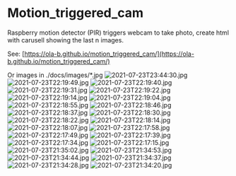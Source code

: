 # Motion_triggered_cam
Raspberry motion detector (PIR) triggers webcam to take photo, create html with carusell showing the last n images.

See: [https://ola-b.github.io/motion_triggered_cam/](https://ola-b.github.io/motion_triggered_cam/)


Or images in ./docs/images/*.jpg
![2021-07-23T23:44:30.jpg](https://github.com/Ola-B/motion_triggered_cam/blob/main/docs/images/2021-07-23T23:44:30.jpg "2021-07-23T23:44:30.jpg")
![2021-07-23T22:19:49.jpg](https://github.com/Ola-B/motion_triggered_cam/blob/main/docs/images/2021-07-23T22:19:49.jpg "2021-07-23T22:19:49.jpg")
![2021-07-23T22:19:40.jpg](https://github.com/Ola-B/motion_triggered_cam/blob/main/docs/images/2021-07-23T22:19:40.jpg "2021-07-23T22:19:40.jpg")
![2021-07-23T22:19:31.jpg](https://github.com/Ola-B/motion_triggered_cam/blob/main/docs/images/2021-07-23T22:19:31.jpg "2021-07-23T22:19:31.jpg")
![2021-07-23T22:19:22.jpg](https://github.com/Ola-B/motion_triggered_cam/blob/main/docs/images/2021-07-23T22:19:22.jpg "2021-07-23T22:19:22.jpg")
![2021-07-23T22:19:14.jpg](https://github.com/Ola-B/motion_triggered_cam/blob/main/docs/images/2021-07-23T22:19:14.jpg "2021-07-23T22:19:14.jpg")
![2021-07-23T22:19:04.jpg](https://github.com/Ola-B/motion_triggered_cam/blob/main/docs/images/2021-07-23T22:19:04.jpg "2021-07-23T22:19:04.jpg")
![2021-07-23T22:18:55.jpg](https://github.com/Ola-B/motion_triggered_cam/blob/main/docs/images/2021-07-23T22:18:55.jpg "2021-07-23T22:18:55.jpg")
![2021-07-23T22:18:46.jpg](https://github.com/Ola-B/motion_triggered_cam/blob/main/docs/images/2021-07-23T22:18:46.jpg "2021-07-23T22:18:46.jpg")
![2021-07-23T22:18:37.jpg](https://github.com/Ola-B/motion_triggered_cam/blob/main/docs/images/2021-07-23T22:18:37.jpg "2021-07-23T22:18:37.jpg")
![2021-07-23T22:18:30.jpg](https://github.com/Ola-B/motion_triggered_cam/blob/main/docs/images/2021-07-23T22:18:30.jpg "2021-07-23T22:18:30.jpg")
![2021-07-23T22:18:22.jpg](https://github.com/Ola-B/motion_triggered_cam/blob/main/docs/images/2021-07-23T22:18:22.jpg "2021-07-23T22:18:22.jpg")
![2021-07-23T22:18:14.jpg](https://github.com/Ola-B/motion_triggered_cam/blob/main/docs/images/2021-07-23T22:18:14.jpg "2021-07-23T22:18:14.jpg")
![2021-07-23T22:18:07.jpg](https://github.com/Ola-B/motion_triggered_cam/blob/main/docs/images/2021-07-23T22:18:07.jpg "2021-07-23T22:18:07.jpg")
![2021-07-23T22:17:58.jpg](https://github.com/Ola-B/motion_triggered_cam/blob/main/docs/images/2021-07-23T22:17:58.jpg "2021-07-23T22:17:58.jpg")
![2021-07-23T22:17:49.jpg](https://github.com/Ola-B/motion_triggered_cam/blob/main/docs/images/2021-07-23T22:17:49.jpg "2021-07-23T22:17:49.jpg")
![2021-07-23T22:17:39.jpg](https://github.com/Ola-B/motion_triggered_cam/blob/main/docs/images/2021-07-23T22:17:39.jpg "2021-07-23T22:17:39.jpg")
![2021-07-23T22:17:34.jpg](https://github.com/Ola-B/motion_triggered_cam/blob/main/docs/images/2021-07-23T22:17:34.jpg "2021-07-23T22:17:34.jpg")
![2021-07-23T22:17:15.jpg](https://github.com/Ola-B/motion_triggered_cam/blob/main/docs/images/2021-07-23T22:17:15.jpg "2021-07-23T22:17:15.jpg")
![2021-07-23T21:35:02.jpg](https://github.com/Ola-B/motion_triggered_cam/blob/main/docs/images/2021-07-23T21:35:02.jpg "2021-07-23T21:35:02.jpg")
![2021-07-23T21:34:53.jpg](https://github.com/Ola-B/motion_triggered_cam/blob/main/docs/images/2021-07-23T21:34:53.jpg "2021-07-23T21:34:53.jpg")
![2021-07-23T21:34:44.jpg](https://github.com/Ola-B/motion_triggered_cam/blob/main/docs/images/2021-07-23T21:34:44.jpg "2021-07-23T21:34:44.jpg")
![2021-07-23T21:34:37.jpg](https://github.com/Ola-B/motion_triggered_cam/blob/main/docs/images/2021-07-23T21:34:37.jpg "2021-07-23T21:34:37.jpg")
![2021-07-23T21:34:28.jpg](https://github.com/Ola-B/motion_triggered_cam/blob/main/docs/images/2021-07-23T21:34:28.jpg "2021-07-23T21:34:28.jpg")
![2021-07-23T21:34:20.jpg](https://github.com/Ola-B/motion_triggered_cam/blob/main/docs/images/2021-07-23T21:34:20.jpg "2021-07-23T21:34:20.jpg")
